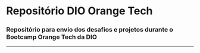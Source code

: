 # Repositório DIO Orange Tech
 ### Repositório para envio dos desafios e projetos durante o Bootcamp Orange Tech da DIO
 ------
 
